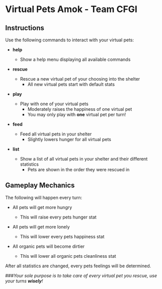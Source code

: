 # Virtual Pets Amok - Team CFGI

## Instructions
Use the following commands to interact with your virtual pets:
- __help__
    - Show a help menu displaying all available commands
    
- __rescue__
    - Rescue a new virtual pet of your choosing into the shelter
        - All new virtual pets start with default stats 
        
- __play__
    - Play with one of your virtual pets
        - Moderately raises the happiness of one virtual pet
        - You may only play with __one__ virtual pet per turn!
        
- __feed__
    - Feed all virtual pets in your shelter
        - Slightly lowers hunger for all virtual pets
        
- __list__
    - Show a list of all virtual pets in your shelter and their different statistics
        - Pets are shown in the order they were rescued in
        
## Gameplay Mechanics
The following will happen every turn:
- All pets will get more hungry
    - This will raise every pets hunger stat
    
- All pets will get more lonely
    - This will lower every pets happiness stat
    
- All organic pets will become dirtier
    - This will lower all organic pets cleanliness stat
    
After all statistics are changed, every pets feelings will be determined. 
    
###_Your sole purpose is to take care of every virtual pet you rescue, use your turns ___wisely___!_